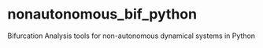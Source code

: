 # nonautonomous_bif_python
Bifurcation Analysis tools for non-autonomous dynamical systems in Python
